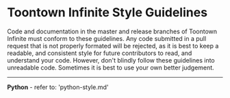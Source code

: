 Toontown Infinite Style Guidelines
==================================
Code and documentation in the master and release branches of Toontown Infinite must conform to these guidelines. Any code submitted in a pull request that is not properly formated will be rejected, as it is best to keep a readable, and consistent style for future contributors to read, and understand your code. However, don't blindly follow these guidelines into unreadable code. Sometimes it is best to use your own better judgement.

- - -

**Python** - refer to: 'python-style.md'
